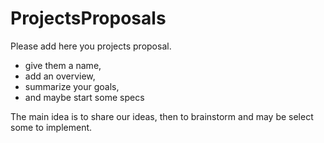 # ProjectsProposals

Please add here you projects proposal.
 - give them a name, 
 - add an overview, 
 - summarize your goals, 
 - and maybe start some specs

The main idea is to share our ideas, then to brainstorm and may be select some to implement.

